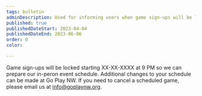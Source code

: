```yaml
---
tags: bulletin
adminDescription: Used for informing users when game sign-ups will be locked.
published: true
publishedDateStart: 2023-04-04
publishedDateEnd: 2023-06-06
order: 0
color:

---
```

Game sign-ups will be locked starting XX-XX-XXXX at 9 PM so we can prepare our in-peron event schedule. Additional changes to your schedule can be made at Go Play NW. If you need to cancel a scheduled game, please email us at info@goplaynw.org.